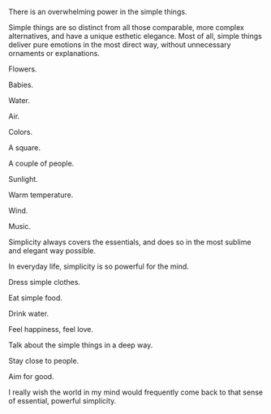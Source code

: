 There is an overwhelming power in the simple things.

Simple things are so distinct from all those comparable, more complex alternatives, and have a unique esthetic elegance.
Most of all, simple things deliver pure emotions in the most direct way, without unnecessary ornaments or explanations.

Flowers.

Babies.

Water.

Air.

Colors.

A square.

A couple of people.

Sunlight.

Warm temperature.

Wind.

Music.

Simplicity always covers the essentials, and does so in the most sublime and elegant way possible.

In everyday life, simplicity is so powerful for the mind.

Dress simple clothes.

Eat simple food.

Drink water.

Feel happiness, feel love.

Talk about the simple things in a deep way.

Stay close to people.

Aim for good.

I really wish the world in my mind would frequently come back to that sense of essential, powerful simplicity.

